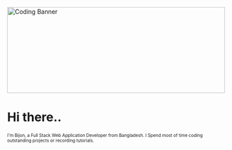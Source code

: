 <div style="object-fit:cover">
  <img src="https://www.epitech-it.es/wp-content/uploads/2022/07/danial-igdery-FCHlYvR5gJI-unsplash.jpg" alt="Coding Banner" style="width:100%; max-height:200px; object-fit:cover;">
</div>

<h1>Hi there..</h1>
<p style="margin-top:10px; font-size:10px;">I'm Bijon, a Full Stack Web Application Developer from  Bangladesh. I Spend most of time coding outstanding projects or recording tutorials.</p>


